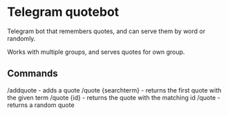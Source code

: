 # Telegram quotebot

Telegram bot that remembers quotes, and can serve them by word or randomly.

Works with multiple groups, and serves quotes for own group.

## Commands

/addquote - adds a quote
/quote {searchterm} - returns the first quote with the given term
/quote {id} - returns the quote with the matching id
/quote - returns a random quote